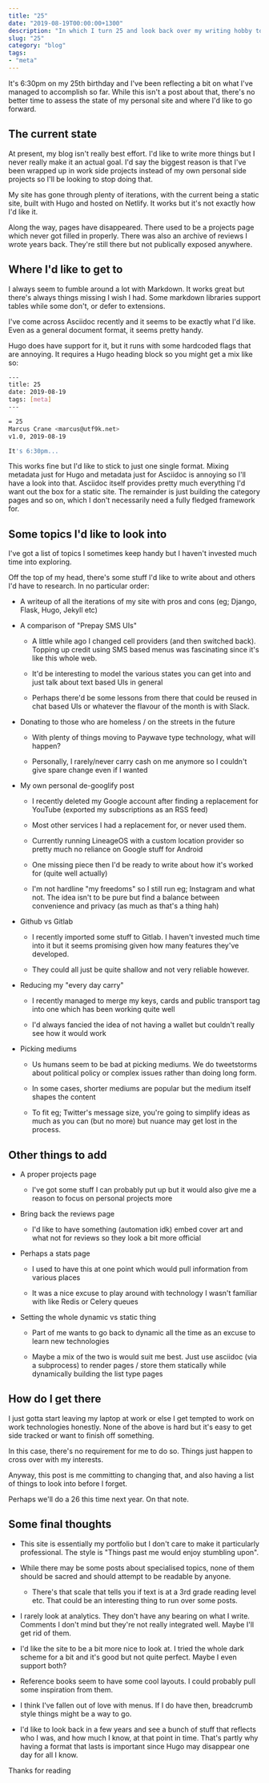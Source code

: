 ```yaml
---
title: "25"
date: "2019-08-19T00:00:00+1300"
description: "In which I turn 25 and look back over my writing hobby to date"
slug: "25"
category: "blog"
tags:
- "meta"
---
```


It's 6:30pm on my 25th birthday and I've been reflecting a bit on what I've managed to accomplish so far. While this isn't a post about that, there's no better time to assess the state of my personal site and where I'd like to go forward.

## The current state

At present, my blog isn't really best effort. I'd like to write more things but I never really make it an actual goal. I'd say the biggest reason is that I've been wrapped up in work side projects instead of my own personal side projects so I'll be looking to stop doing that.

My site has gone through plenty of iterations, with the current being a static site, built with Hugo and hosted on Netlify. It works but it's not exactly how I'd like it.

Along the way, pages have disappeared. There used to be a projects page which never got filled in properly. There was also an archive of reviews I wrote years back. They're still there but not publically exposed anywhere.

## Where I'd like to get to

I always seem to fumble around a lot with Markdown. It works great but there's always things missing I wish I had. Some markdown libraries support tables while some don't, or defer to extensions.

I've come across Asciidoc recently and it seems to be exactly what I'd like. Even as a general document format, it seems pretty handy.

Hugo does have support for it, but it runs with some hardcoded flags that are annoying. It requires a Hugo heading block so you might get a mix like so:

```bash
---
title: 25
date: 2019-08-19
tags: [meta]
---

= 25
Marcus Crane <marcus@utf9k.net>
v1.0, 2019-08-19

It's 6:30pm...
```

This works fine but I'd like to stick to just one single format. Mixing metadata just for Hugo and metadata just for Asciidoc is annoying so I'll have a look into that. Asciidoc itself provides pretty much everything I'd want out the box for a static site. The remainder is just building the category pages and so on, which I don't necessarily need a fully fledged framework for.

## Some topics I'd like to look into

I've got a list of topics I sometimes keep handy but I haven't invested much time into exploring.

Off the top of my head, there's some stuff I'd like to write about and others I'd have to research. In no particular order:

*   A writeup of all the iterations of my site with pros and cons (eg; Django, Flask, Hugo, Jekyll etc)

*   A comparison of "Prepay SMS UIs"

    *   A little while ago I changed cell providers (and then switched back). Topping up credit using SMS based menus was fascinating since it's like this whole web.

    *   It'd be interesting to model the various states you can get into and just talk about text based UIs in general

    *   Perhaps there'd be some lessons from there that could be reused in chat based UIs or whatever the flavour of the month is with Slack.

*   Donating to those who are homeless / on the streets in the future

    *   With plenty of things moving to Paywave type technology, what will happen?

    *   Personally, I rarely/never carry cash on me anymore so I couldn't give spare change even if I wanted

*   My own personal de-googlify post

    *   I recently deleted my Google account after finding a replacement for YouTube (exported my subscriptions as an RSS feed)

    *   Most other services I had a replacement for, or never used them.

    *   Currently running LineageOS with a custom location provider so pretty much no reliance on Google stuff for Android

    *   One missing piece then I'd be ready to write about how it's worked for (quite well actually)

    *   I'm not hardline "my freedoms" so I still run eg; Instagram and what not. The idea isn't to be pure but find a balance between convenience and privacy (as much as that's a thing hah)

*   Github vs Gitlab

    *   I recently imported some stuff to Gitlab. I haven't invested much time into it but it seems promising given how many features they've developed.

    *   They could all just be quite shallow and not very reliable however.

*   Reducing my "every day carry"

    *   I recently managed to merge my keys, cards and public transport tag into one which has been working quite well

    *   I'd always fancied the idea of not having a wallet but couldn't really see how it would work

*   Picking mediums

    *   Us humans seem to be bad at picking mediums. We do tweetstorms about political policy or complex issues rather than doing long form.

    *   In some cases, shorter mediums are popular but the medium itself shapes the content

    *   To fit eg; Twitter's message size, you're going to simplify ideas as much as you can (but no more) but nuance may get lost in the process.


## Other things to add

*   A proper projects page

    *   I've got some stuff I can probably put up but it would also give me a reason to focus on personal projects more

*   Bring back the reviews page

    *   I'd like to have something (automation idk) embed cover art and what not for reviews so they look a bit more official

*   Perhaps a stats page

    *   I used to have this at one point which would pull information from various places

    *   It was a nice excuse to play around with technology I wasn't familiar with like Redis or Celery queues

*   Setting the whole dynamic vs static thing

    *   Part of me wants to go back to dynamic all the time as an excuse to learn new technologies

    *   Maybe a mix of the two is would suit me best. Just use asciidoc (via a subprocess) to render pages / store them statically while dynamically building the list type pages


## How do I get there

I just gotta start leaving my laptop at work or else I get tempted to work on work technologies honestly. None of the above is hard but it's easy to get side tracked or want to finish off something.

In this case, there's no requirement for me to do so. Things just happen to cross over with my interests.

Anyway, this post is me committing to changing that, and also having a list of things to look into before I forget.

Perhaps we'll do a 26 this time next year. On that note.

## Some final thoughts

*   This site is essentially my portfolio but I don't care to make it particularly professional. The style is "Things past me would enjoy stumbling upon".

*   While there may be some posts about specialised topics, none of them should be sacred and should attempt to be readable by anyone.

    *   There's that scale that tells you if text is at a 3rd grade reading level etc. That could be an interesting thing to run over some posts.

*   I rarely look at analytics. They don't have any bearing on what I write. Comments I don't mind but they're not really integrated well. Maybe I'll get rid of them.

*   I'd like the site to be a bit more nice to look at. I tried the whole dark scheme for a bit and it's good but not quite perfect. Maybe I even support both?

*   Reference books seem to have some cool layouts. I could probably pull some inspiration from them.

*   I think I've fallen out of love with menus. If I do have then, breadcrumb style things might be a way to go.

*   I'd like to look back in a few years and see a bunch of stuff that reflects who I was, and how much I know, at that point in time. That's partly why having a format that lasts is important since Hugo may disappear one day for all I know.


Thanks for reading
